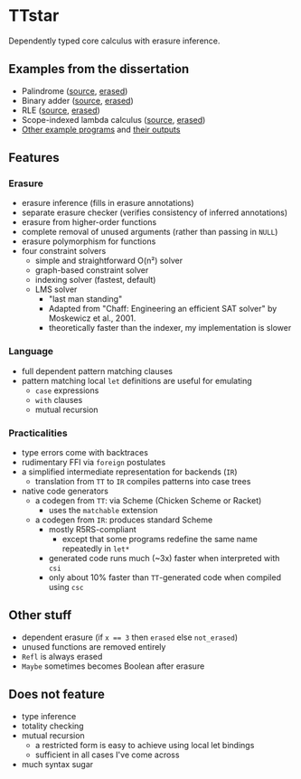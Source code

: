 # TTstar

Dependently typed core calculus with erasure inference.

## Examples from the dissertation

* Palindrome ([source](https://github.com/ziman/ttstar/blob/master/examples/palindrome.tt),
  [erased](https://github.com/ziman/ttstar/blob/master/examples/outputs/palindrome/erased.tt))
* Binary adder ([source](https://github.com/ziman/ttstar/blob/master/examples/bin.tt),
  [erased](https://github.com/ziman/ttstar/blob/master/examples/outputs/bin/erased.tt))
* RLE ([source](https://github.com/ziman/ttstar/blob/master/examples/rle.tt),
  [erased](https://github.com/ziman/ttstar/blob/master/examples/outputs/rle/erased.tt))
* Scope-indexed lambda calculus ([source](https://github.com/ziman/ttstar/blob/master/examples/tt.tt),
  [erased](https://github.com/ziman/ttstar/blob/master/examples/outputs/tt/erased.tt))
* [Other example programs](https://github.com/ziman/ttstar/tree/master/examples)
  and [their outputs](https://github.com/ziman/ttstar/tree/master/examples/outputs)

## Features

### Erasure

* erasure inference (fills in erasure annotations)
* separate erasure checker (verifies consistency of inferred annotations)
* erasure from higher-order functions
* complete removal of unused arguments (rather than passing in `NULL`)
* erasure polymorphism for functions
* four constraint solvers
    * simple and straightforward O(n²) solver
    * graph-based constraint solver
    * indexing solver (fastest, default)
    * LMS solver
        * "last man standing"
        * Adapted from "Chaff: Engineering an efficient SAT solver"
          by Moskewicz et al., 2001.
        * theoretically faster than the indexer, my implementation is slower

### Language

* full dependent pattern matching clauses
* pattern matching local `let` definitions are useful for emulating
    * `case` expressions
    * `with` clauses
    * mutual recursion

### Practicalities

* type errors come with backtraces
* rudimentary FFI via `foreign` postulates
* a simplified intermediate representation for backends (`IR`)
    * translation from `TT` to `IR` compiles patterns into case trees
* native code generators
    * a codegen from `TT`: via Scheme (Chicken Scheme or Racket)
        * uses the `matchable` extension
    * a codegen from `IR`: produces standard Scheme
        * mostly R5RS-compliant
            * except that some programs redefine the same name repeatedly in `let*`
        * generated code runs much (~3x) faster when interpreted with `csi`
        * only about 10% faster than `TT`-generated code when compiled using `csc`

## Other stuff

* dependent erasure (if `x == 3` then `erased` else `not_erased`)
* unused functions are removed entirely
* `Refl` is always erased
* `Maybe` sometimes becomes Boolean after erasure

## Does not feature

* type inference
* totality checking
* mutual recursion
	* a restricted form is easy to achieve using local let bindings
	* sufficient in all cases I've come across
* much syntax sugar

<!--
Besides what the original paper had, we have:
* [M] support of inductive families and full dependent pattern matching
    * M-L avoids this entirely
* [MP] erasure polymorphism for let-bound names (includes top-level)
    * but not lambda-bound names
* checkable result of erasure
* an erasure calculus
* equivalence of pattern clauses vs. case trees
* pruning case trees
* local pattern-matching clauses in let
    * actually, let is fully equivalent to top-level
    * only one definition per let at the moment; absolutely not necessary, I just can't be bothered to invent good syntax for it
* separate typechecker that checks the result of inference

Symbols:
* [P] = improvement over previous paper, [M] = improvement over Mishra-Linger


### TODO
* good error reporting
* first-order evars for unlimited-rank polymorphism
* mutual recursion
    * this is fairly easy but it requires clumsy propagation of constraints
    * (iterate checking of Defs until the set of constraints does not change)
    * leave out of paper
    * if let f, g in X, then while checking body of f, we have empty set of constraints for g
    * therefore the reference to g in the body of f puts wrong constraints in
    * also implementable by non-mutual recursion with an extra tag argument

#### Short-term TODO
* fix mutual recursion in the implementation
    * then fix typing rules in the paper
* continue with the proofs in the paper
* This rule is disgustingly complicated but it just says "take all
known equalities and rewrite everything".
* Resolve telescopicness of lets. Let is not telescopic because it's
mutually recursive. Fix that.
* Probably nothing is telescopic in the Greek.

### Secondary features
* backtrace in typechecker
* erasure explorer (defunct)
* including very dependent functions
* erasure of whole functions (dead function removal)
* recursion
* every binder is a `Def`
* `Refl` is erased
-->
